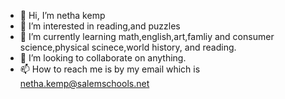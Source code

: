 - 👋 Hi, I’m netha kemp
- 👀 I’m interested in reading,and puzzles
- 🌱 I’m currently learning math,english,art,famliy and consumer science,physical scinece,world history, and reading.
- 💞️ I’m looking to collaborate on anything.
- 📫 How to reach me is by my email which is netha.kemp@salemschools.net
